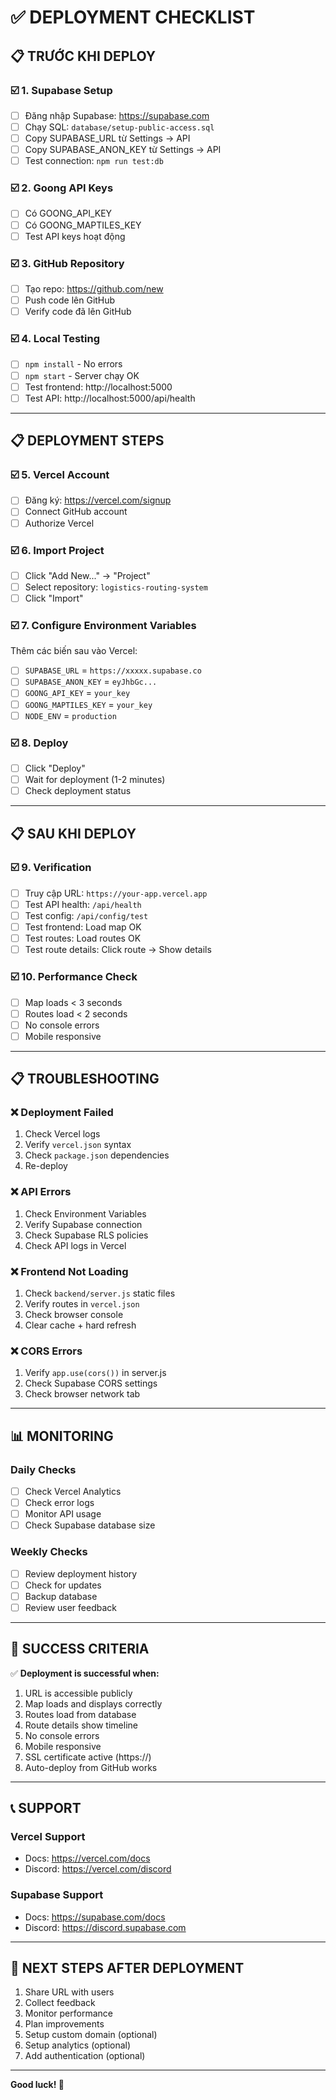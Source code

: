 # ✅ DEPLOYMENT CHECKLIST

## 📋 TRƯỚC KHI DEPLOY

### ☑️ 1. Supabase Setup
- [ ] Đăng nhập Supabase: https://supabase.com
- [ ] Chạy SQL: `database/setup-public-access.sql`
- [ ] Copy SUPABASE_URL từ Settings → API
- [ ] Copy SUPABASE_ANON_KEY từ Settings → API
- [ ] Test connection: `npm run test:db`

### ☑️ 2. Goong API Keys
- [ ] Có GOONG_API_KEY
- [ ] Có GOONG_MAPTILES_KEY
- [ ] Test API keys hoạt động

### ☑️ 3. GitHub Repository
- [ ] Tạo repo: https://github.com/new
- [ ] Push code lên GitHub
- [ ] Verify code đã lên GitHub

### ☑️ 4. Local Testing
- [ ] `npm install` - No errors
- [ ] `npm start` - Server chạy OK
- [ ] Test frontend: http://localhost:5000
- [ ] Test API: http://localhost:5000/api/health

---

## 📋 DEPLOYMENT STEPS

### ☑️ 5. Vercel Account
- [ ] Đăng ký: https://vercel.com/signup
- [ ] Connect GitHub account
- [ ] Authorize Vercel

### ☑️ 6. Import Project
- [ ] Click "Add New..." → "Project"
- [ ] Select repository: `logistics-routing-system`
- [ ] Click "Import"

### ☑️ 7. Configure Environment Variables
Thêm các biến sau vào Vercel:

- [ ] `SUPABASE_URL` = `https://xxxxx.supabase.co`
- [ ] `SUPABASE_ANON_KEY` = `eyJhbGc...`
- [ ] `GOONG_API_KEY` = `your_key`
- [ ] `GOONG_MAPTILES_KEY` = `your_key`
- [ ] `NODE_ENV` = `production`

### ☑️ 8. Deploy
- [ ] Click "Deploy"
- [ ] Wait for deployment (1-2 minutes)
- [ ] Check deployment status

---

## 📋 SAU KHI DEPLOY

### ☑️ 9. Verification
- [ ] Truy cập URL: `https://your-app.vercel.app`
- [ ] Test API health: `/api/health`
- [ ] Test config: `/api/config/test`
- [ ] Test frontend: Load map OK
- [ ] Test routes: Load routes OK
- [ ] Test route details: Click route → Show details

### ☑️ 10. Performance Check
- [ ] Map loads < 3 seconds
- [ ] Routes load < 2 seconds
- [ ] No console errors
- [ ] Mobile responsive

---

## 📋 TROUBLESHOOTING

### ❌ Deployment Failed
1. Check Vercel logs
2. Verify `vercel.json` syntax
3. Check `package.json` dependencies
4. Re-deploy

### ❌ API Errors
1. Check Environment Variables
2. Verify Supabase connection
3. Check Supabase RLS policies
4. Check API logs in Vercel

### ❌ Frontend Not Loading
1. Check `backend/server.js` static files
2. Verify routes in `vercel.json`
3. Check browser console
4. Clear cache + hard refresh

### ❌ CORS Errors
1. Verify `app.use(cors())` in server.js
2. Check Supabase CORS settings
3. Check browser network tab

---

## 📊 MONITORING

### Daily Checks
- [ ] Check Vercel Analytics
- [ ] Check error logs
- [ ] Monitor API usage
- [ ] Check Supabase database size

### Weekly Checks
- [ ] Review deployment history
- [ ] Check for updates
- [ ] Backup database
- [ ] Review user feedback

---

## 🎉 SUCCESS CRITERIA

✅ **Deployment is successful when:**
1. URL is accessible publicly
2. Map loads and displays correctly
3. Routes load from database
4. Route details show timeline
5. No console errors
6. Mobile responsive
7. SSL certificate active (https://)
8. Auto-deploy from GitHub works

---

## 📞 SUPPORT

### Vercel Support
- Docs: https://vercel.com/docs
- Discord: https://vercel.com/discord

### Supabase Support
- Docs: https://supabase.com/docs
- Discord: https://discord.supabase.com

---

## 🚀 NEXT STEPS AFTER DEPLOYMENT

1. Share URL with users
2. Collect feedback
3. Monitor performance
4. Plan improvements
5. Setup custom domain (optional)
6. Setup analytics (optional)
7. Add authentication (optional)

---

**Good luck! 🎉**

